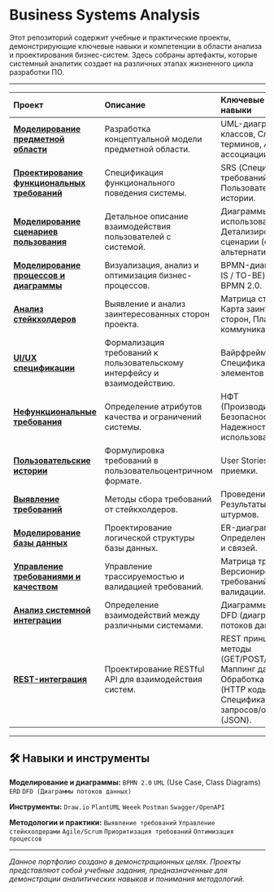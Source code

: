 # Business Systems Analysis


Этот репозиторий содержит учебные и практические проекты, демонстрирующие ключевые навыки и компетенции в области анализа и проектирования бизнес-систем. Здесь собраны артефакты, которые системный аналитик создает на различных этапах жизненного цикла разработки ПО.

---


| Проект | Описание | Ключевые артефакты и навыки |
| :--- | :--- | :--- |
| **[Моделирование предметной области](./Domain%20Modeling/)** | Разработка концептуальной модели предметной области. | UML-диаграммы классов, Словарь терминов, Атрибуты и ассоциации сущностей. |
| **[Проектирование функциональных требований](./Functional%20Requirements%20Design/)** | Спецификация функционального поведения системы. | SRS (Спецификация требований к ПО), Пользовательские истории. |
| **[Моделирование сценариев пользования](./Use%20Case/)** | Детальное описание взаимодействия пользователей с системой. | Диаграммы вариантов использования, Детализированные сценарии (основной/альтернативные потоки). |
| **[Моделирование процессов и диаграммы](./Process%20Modeling%20and%20Diagramming/)** | Визуализация, анализ и оптимизация бизнес-процессов. | BPMN-диаграммы (AS-IS / TO-BE), Нотация BPMN 2.0. |
| **[Анализ стейкхолдеров](./Stakeholders/)** | Выявление и анализ заинтересованных сторон проекта. | Матрица стейкхолдеров, Карта заинтересованных сторон, План коммуникаций. |
| **[UI/UX спецификации](./UI-UX%20Design%20Specifications/)** | Формализация требований к пользовательскому интерфейсу и взаимодействию. | Вайрфреймы, Спецификации элементов интерфейса. |
| **[Нефункциональные требования](./Non-Functional%20Requirements/)** | Определение атрибутов качества и ограничений системы. | НФТ (Производительность, Безопасность, Надежность, Удобство использования). |
| **[Пользовательские истории](./User%20Stories/)** | Формулировка требований в пользовательоцентричном формате. | User Stories, Критерии приемки. |
| **[Выявление требований](./Requirements%20Elicitation/)** | Методы сбора требований от стейкхолдеров. | Проведение интервью, Результаты мозговых штурмов. |
| **[Моделирование базы данных](./Database%20Modeling/)** | Проектирование логической структуры базы данных. | ER-диаграммы, Определение сущностей и связей. |
| **[Управление требованиями и качеством](./Requirements%20&%20Quality%20Management/)** | Управление трассируемостью и валидацией требований. | Матрица трассировки, Версионирование требований, Чек-листы валидации. |
| **[Анализ системной интеграции](./System%20Integration/)** | Определение взаимодействий между различными системами. | Диаграммы интеграции, DFD (диаграммы потоков данных). |
| **[REST-интеграция	](./REST%20Integration/)** | Проектирование RESTful API для взаимодействия систем. | REST принципы, HTTP методы (GET/POST/PUT/DELETE), Маппинг данных, Обработка ошибок (HTTP коды), Спецификации запросов/ответов (JSON). |

---

## 🛠️ Навыки и инструменты

**Моделирование и диаграммы:**
`BPMN 2.0` `UML` (Use Case, Class Diagrams) `ERD` `DFD (Диаграммы потоков данных)`

**Инструменты:**
`Draw.io`  `PlantUML` `Weeek` `Postman` `Swagger/OpenAPI` 

**Методологии и практики:**
`Выявление требований` `Управление стейкхолдерами` `Agile/Scrum` `Приоритизация требований` `Оптимизация процессов`

---

*Данное портфолио создано в демонстрационных целях. Проекты представляют собой учебные задания, предназначенные для демонстрации аналитических навыков и понимания методологий.*
